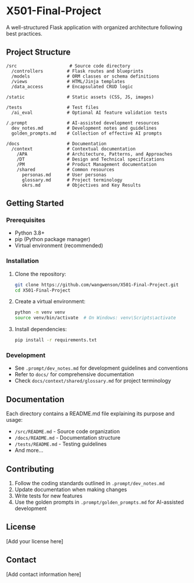 # X501-Final-Project

A well-structured Flask application with organized architecture following best practices.

## Project Structure

```
/src                    # Source code directory
  /controllers         # Flask routes and blueprints
  /models              # ORM classes or schema definitions
  /views               # HTML/Jinja templates
  /data_access         # Encapsulated CRUD logic

/static                # Static assets (CSS, JS, images)

/tests                 # Test files
  /ai_eval             # Optional AI feature validation tests

/.prompt               # AI-assisted development resources
  dev_notes.md         # Development notes and guidelines
  golden_prompts.md    # Collection of effective AI prompts

/docs                  # Documentation
  /context             # Contextual documentation
    /APA               # Architecture, Patterns, and Approaches
    /DT                # Design and Technical specifications
    /PM                # Product Management documentation
    /shared            # Common resources
      personas.md      # User personas
      glossary.md      # Project terminology
      okrs.md          # Objectives and Key Results
```

## Getting Started

### Prerequisites
- Python 3.8+
- pip (Python package manager)
- Virtual environment (recommended)

### Installation

1. Clone the repository:
   ```bash
   git clone https://github.com/wangwenson/X501-Final-Project.git
   cd X501-Final-Project
   ```

2. Create a virtual environment:
   ```bash
   python -m venv venv
   source venv/bin/activate  # On Windows: venv\Scripts\activate
   ```

3. Install dependencies:
   ```bash
   pip install -r requirements.txt
   ```

### Development

- See `.prompt/dev_notes.md` for development guidelines and conventions
- Refer to `docs/` for comprehensive documentation
- Check `docs/context/shared/glossary.md` for project terminology

## Documentation

Each directory contains a README.md file explaining its purpose and usage:
- `/src/README.md` - Source code organization
- `/docs/README.md` - Documentation structure
- `/tests/README.md` - Testing guidelines
- And more...

## Contributing

1. Follow the coding standards outlined in `.prompt/dev_notes.md`
2. Update documentation when making changes
3. Write tests for new features
4. Use the golden prompts in `.prompt/golden_prompts.md` for AI-assisted development

## License

[Add your license here]

## Contact

[Add contact information here]